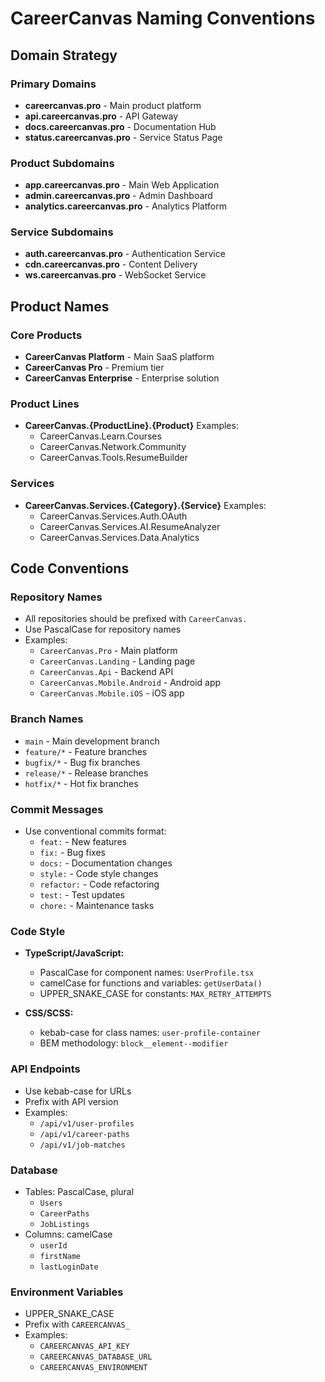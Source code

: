 # CareerCanvas Naming Conventions

## Domain Strategy

### Primary Domains
- **careercanvas.pro** - Main product platform
- **api.careercanvas.pro** - API Gateway
- **docs.careercanvas.pro** - Documentation Hub
- **status.careercanvas.pro** - Service Status Page

### Product Subdomains
- **app.careercanvas.pro** - Main Web Application
- **admin.careercanvas.pro** - Admin Dashboard
- **analytics.careercanvas.pro** - Analytics Platform

### Service Subdomains
- **auth.careercanvas.pro** - Authentication Service
- **cdn.careercanvas.pro** - Content Delivery
- **ws.careercanvas.pro** - WebSocket Service

## Product Names

### Core Products
- **CareerCanvas Platform** - Main SaaS platform
- **CareerCanvas Pro** - Premium tier
- **CareerCanvas Enterprise** - Enterprise solution

### Product Lines
- **CareerCanvas.{ProductLine}.{Product}**
  Examples:
  - CareerCanvas.Learn.Courses
  - CareerCanvas.Network.Community
  - CareerCanvas.Tools.ResumeBuilder

### Services
- **CareerCanvas.Services.{Category}.{Service}**
  Examples:
  - CareerCanvas.Services.Auth.OAuth
  - CareerCanvas.Services.AI.ResumeAnalyzer
  - CareerCanvas.Services.Data.Analytics

## Code Conventions

### Repository Names
- All repositories should be prefixed with `CareerCanvas.`
- Use PascalCase for repository names
- Examples:
  - `CareerCanvas.Pro` - Main platform
  - `CareerCanvas.Landing` - Landing page
  - `CareerCanvas.Api` - Backend API
  - `CareerCanvas.Mobile.Android` - Android app
  - `CareerCanvas.Mobile.iOS` - iOS app

### Branch Names
- `main` - Main development branch
- `feature/*` - Feature branches
- `bugfix/*` - Bug fix branches
- `release/*` - Release branches
- `hotfix/*` - Hot fix branches

### Commit Messages
- Use conventional commits format:
  - `feat:` - New features
  - `fix:` - Bug fixes
  - `docs:` - Documentation changes
  - `style:` - Code style changes
  - `refactor:` - Code refactoring
  - `test:` - Test updates
  - `chore:` - Maintenance tasks

### Code Style
- **TypeScript/JavaScript:**
  - PascalCase for component names: `UserProfile.tsx`
  - camelCase for functions and variables: `getUserData()`
  - UPPER_SNAKE_CASE for constants: `MAX_RETRY_ATTEMPTS`

- **CSS/SCSS:**
  - kebab-case for class names: `user-profile-container`
  - BEM methodology: `block__element--modifier`

### API Endpoints
- Use kebab-case for URLs
- Prefix with API version
- Examples:
  - `/api/v1/user-profiles`
  - `/api/v1/career-paths`
  - `/api/v1/job-matches`

### Database
- Tables: PascalCase, plural
  - `Users`
  - `CareerPaths`
  - `JobListings`
- Columns: camelCase
  - `userId`
  - `firstName`
  - `lastLoginDate`

### Environment Variables
- UPPER_SNAKE_CASE
- Prefix with `CAREERCANVAS_`
- Examples:
  - `CAREERCANVAS_API_KEY`
  - `CAREERCANVAS_DATABASE_URL`
  - `CAREERCANVAS_ENVIRONMENT`